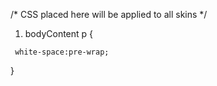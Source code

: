 /\* CSS placed here will be applied to all skins \*/

1.  bodyContent p {

` white-space:pre-wrap;`

}
